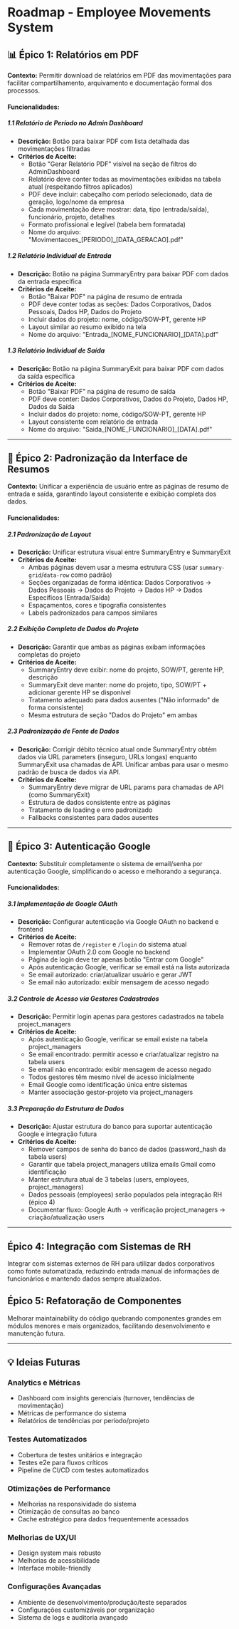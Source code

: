 # Roadmap - Employee Movements System

## 📊 **Épico 1: Relatórios em PDF**
**Contexto:** Permitir download de relatórios em PDF das movimentações para facilitar compartilhamento, arquivamento e documentação formal dos processos.

#### **Funcionalidades:**

##### **1.1 Relatório de Período no Admin Dashboard**
- **Descrição:** Botão para baixar PDF com lista detalhada das movimentações filtradas
- **Critérios de Aceite:**
  - Botão "Gerar Relatório PDF" visível na seção de filtros do AdminDashboard
  - Relatório deve conter todas as movimentações exibidas na tabela atual (respeitando filtros aplicados)
  - PDF deve incluir: cabeçalho com período selecionado, data de geração, logo/nome da empresa
  - Cada movimentação deve mostrar: data, tipo (entrada/saída), funcionário, projeto, detalhes
  - Formato profissional e legível (tabela bem formatada)
  - Nome do arquivo: "Movimentacoes_[PERIODO]_[DATA_GERACAO].pdf"

##### **1.2 Relatório Individual de Entrada**
- **Descrição:** Botão na página SummaryEntry para baixar PDF com dados da entrada específica
- **Critérios de Aceite:**
  - Botão "Baixar PDF" na página de resumo de entrada
  - PDF deve conter todas as seções: Dados Corporativos, Dados Pessoais, Dados HP, Dados do Projeto
  - Incluir dados do projeto: nome, código/SOW-PT, gerente HP
  - Layout similar ao resumo exibido na tela
  - Nome do arquivo: "Entrada_[NOME_FUNCIONARIO]_[DATA].pdf"

##### **1.3 Relatório Individual de Saída**
- **Descrição:** Botão na página SummaryExit para baixar PDF com dados da saída específica  
- **Critérios de Aceite:**
  - Botão "Baixar PDF" na página de resumo de saída
  - PDF deve conter: Dados Corporativos, Dados do Projeto, Dados HP, Dados da Saída
  - Incluir dados do projeto: nome, código/SOW-PT, gerente HP
  - Layout consistente com relatório de entrada
  - Nome do arquivo: "Saida_[NOME_FUNCIONARIO]_[DATA].pdf"

---

## 🎨 **Épico 2: Padronização da Interface de Resumos**
**Contexto:** Unificar a experiência de usuário entre as páginas de resumo de entrada e saída, garantindo layout consistente e exibição completa dos dados.

#### **Funcionalidades:**

##### **2.1 Padronização de Layout** 
- **Descrição:** Unificar estrutura visual entre SummaryEntry e SummaryExit
- **Critérios de Aceite:**
  - Ambas páginas devem usar a mesma estrutura CSS (usar `summary-grid`/`data-row` como padrão)
  - Seções organizadas de forma idêntica: Dados Corporativos → Dados Pessoais → Dados do Projeto → Dados HP → Dados Específicos (Entrada/Saída)
  - Espaçamentos, cores e tipografia consistentes
  - Labels padronizados para campos similares

##### **2.2 Exibição Completa de Dados do Projeto**
- **Descrição:** Garantir que ambas as páginas exibam informações completas do projeto
- **Critérios de Aceite:**
  - SummaryEntry deve exibir: nome do projeto, SOW/PT, gerente HP, descrição
  - SummaryExit deve manter: nome do projeto, tipo, SOW/PT + adicionar gerente HP se disponível
  - Tratamento adequado para dados ausentes ("Não informado" de forma consistente)
  - Mesma estrutura de seção "Dados do Projeto" em ambas

##### **2.3 Padronização de Fonte de Dados**
- **Descrição:** Corrigir débito técnico atual onde SummaryEntry obtém dados via URL parameters (inseguro, URLs longas) enquanto SummaryExit usa chamadas de API. Unificar ambas para usar o mesmo padrão de busca de dados via API.
- **Critérios de Aceite:**
  - SummaryEntry deve migrar de URL params para chamadas de API (como SummaryExit)
  - Estrutura de dados consistente entre as páginas
  - Tratamento de loading e erro padronizado
  - Fallbacks consistentes para dados ausentes

---

## 🔐 **Épico 3: Autenticação Google**
**Contexto:** Substituir completamente o sistema de email/senha por autenticação Google, simplificando o acesso e melhorando a segurança.

#### **Funcionalidades:**

##### **3.1 Implementação de Google OAuth**
- **Descrição:** Configurar autenticação via Google OAuth no backend e frontend
- **Critérios de Aceite:**
  - Remover rotas de `/register` e `/login` do sistema atual
  - Implementar OAuth 2.0 com Google no backend
  - Página de login deve ter apenas botão "Entrar com Google"
  - Após autenticação Google, verificar se email está na lista autorizada
  - Se email autorizado: criar/atualizar usuário e gerar JWT
  - Se email não autorizado: exibir mensagem de acesso negado

##### **3.2 Controle de Acesso via Gestores Cadastrados**
- **Descrição:** Permitir login apenas para gestores cadastrados na tabela project_managers
- **Critérios de Aceite:**
  - Após autenticação Google, verificar se email existe na tabela project_managers
  - Se email encontrado: permitir acesso e criar/atualizar registro na tabela users
  - Se email não encontrado: exibir mensagem de acesso negado
  - Todos gestores têm mesmo nível de acesso inicialmente
  - Email Google como identificação única entre sistemas
  - Manter associação gestor-projeto via project_managers

##### **3.3 Preparação da Estrutura de Dados**
- **Descrição:** Ajustar estrutura do banco para suportar autenticação Google e integração futura
- **Critérios de Aceite:**
  - Remover campos de senha do banco de dados (password_hash da tabela users)
  - Garantir que tabela project_managers utiliza emails Gmail como identificação
  - Manter estrutura atual de 3 tabelas (users, employees, project_managers)
  - Dados pessoais (employees) serão populados pela integração RH (épico 4)
  - Documentar fluxo: Google Auth → verificação project_managers → criação/atualização users

---

## **Épico 4: Integração com Sistemas de RH**
Integrar com sistemas externos de RH para utilizar dados corporativos como fonte automatizada, reduzindo entrada manual de informações de funcionários e mantendo dados sempre atualizados.

## **Épico 5: Refatoração de Componentes**
Melhorar maintainability do código quebrando componentes grandes em módulos menores e mais organizados, facilitando desenvolvimento e manutenção futura.

---

## 💡 **Ideias Futuras**

### **Analytics e Métricas**
- Dashboard com insights gerenciais (turnover, tendências de movimentação)
- Métricas de performance do sistema
- Relatórios de tendências por período/projeto

### **Testes Automatizados** 
- Cobertura de testes unitários e integração
- Testes e2e para fluxos críticos
- Pipeline de CI/CD com testes automatizados

### **Otimizações de Performance**
- Melhorias na responsividade do sistema
- Otimização de consultas ao banco
- Cache estratégico para dados frequentemente acessados

### **Melhorias de UX/UI**
- Design system mais robusto
- Melhorias de acessibilidade
- Interface mobile-friendly

### **Configurações Avançadas**
- Ambiente de desenvolvimento/produção/teste separados
- Configurações customizáveis por organização
- Sistema de logs e auditoria avançado